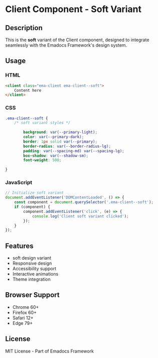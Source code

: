 # Client Component - Soft Variant

## Description
This is the **soft** variant of the Client component, designed to integrate seamlessly with the Emadocs Framework's design system.

## Usage

### HTML
```html
<client class="ema-client ema-client--soft">
    Content here
</client>
```

### CSS
```css
.ema-client--soft {
    /* soft variant styles */
    
        background: var(--primary-light);
        color: var(--primary-dark);
        border: 1px solid var(--primary);
        border-radius: var(--border-radius-lg);
        padding: var(--spacing-md) var(--spacing-lg);
        box-shadow: var(--shadow-sm);
        font-weight: 500;
    
}
```

### JavaScript
```javascript
// Initialize soft variant
document.addEventListener('DOMContentLoaded', () => {
    const component = document.querySelector('.ema-client--soft');
    if (component) {
        component.addEventListener('click', (e) => {
            console.log('Client soft variant clicked');
        });
    }
});
```

## Features
- soft design variant
- Responsive design
- Accessibility support
- Interactive animations
- Theme integration

## Browser Support
- Chrome 60+
- Firefox 60+
- Safari 12+
- Edge 79+

## License
MIT License - Part of Emadocs Framework
